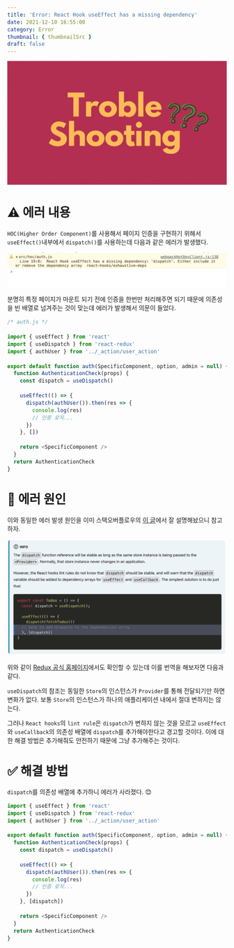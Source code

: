 ```yaml
---
title: 'Error: React Hook useEffect has a missing dependency'
date: 2021-12-10 16:55:00
category: Error
thumbnail: { thumbnailSrc }
draft: false
---
```


![](./images/thumbNail/thumbNail.gif)

# ⚠️ 에러 내용

`HOC(Higher Order Component)`를 사용해서 페이지 인증을 구현하기 위해서 `useEffect()`내부에서 `dispatch()`를 사용하는데 다음과 같은 에러가 발생했다.

![그림1. React Hook useEffect has a missing dependency](./images//react-useeffect-dependency-01.png)

분명히 특정 페이지가 마운트 되기 전에 인증을 한번만 처리해주면 되기 때문에 의존성을 빈 배열로 넘겨주는 것이 맞는데 에러가 발생해서 의문이 들었다.

```js
/* auth.js */

import { useEffect } from 'react'
import { useDispatch } from 'react-redux'
import { authUser } from '../_action/user_action'

export default function auth(SpecificComponent, option, admin = null) {
  function AuthenticationCheck(props) {
    const dispatch = useDispatch()

    useEffect(() => {
      dispatch(authUser()).then(res => {
        console.log(res)
        // 인증 로직...
      })
    }, [])

    return <SpecificComponent />
  }
  return AuthenticationCheck
}
```

# 📌 에러 원인

이와 동일한 에러 발생 원인을 이미 스택오버플로우의 [이 글](https://stackoverflow.com/questions/66604122/understanding-react-hooks-exhaustive-deps-useeffect-and-dispatching-events)에서 잘 설명해놨으니 참고하자.

![그림2. dispatch의 특징](./images//react-useeffect-dependency-02.png)

위와 같이 [Redux 공식 홈페이지](https://react-redux.js.org/api/hooks#usedispatch)에서도 확인할 수 있는데 이를 번역을 해보자면 다음과 같다.

`useDispatch`의 참조는 동일한 `Store`의 인스턴스가 `Provider`를 통해 전달되기만 하면 변화가 없다. 보통 `Store`의 인스턴스가 하나의 애플리케이션 내에서 절대 변하지는 않는다.

그러나 `React hooks`의 `lint rule`은 `dispatch`가 변하지 않는 것을 모르고 `useEffect`와 `useCallback`의 의존성 배열에 `dispatch`를 추가해야한다고 경고할 것이다. 이에 대한 해결 방법은 추가해줘도 안전하기 때문에 그냥 추가해주는 것이다.

# ✅ 해결 방법

`dispatch`를 의존성 배열에 추가하니 에러가 사라졌다. 😊

```js
import { useEffect } from 'react'
import { useDispatch } from 'react-redux'
import { authUser } from '../_action/user_action'

export default function auth(SpecificComponent, option, admin = null) {
  function AuthenticationCheck(props) {
    const dispatch = useDispatch()

    useEffect(() => {
      dispatch(authUser()).then(res => {
        console.log(res)
        // 인증 로직...
      })
    }, [dispatch])

    return <SpecificComponent />
  }
  return AuthenticationCheck
}
```

<br/>

